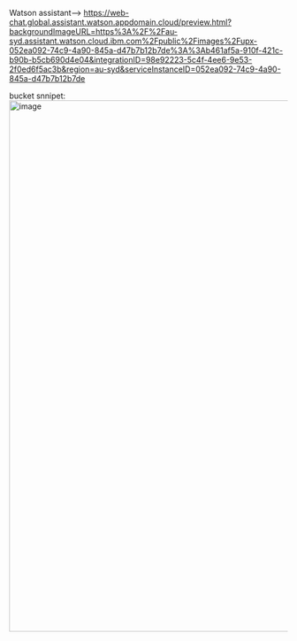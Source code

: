 Watson assistant--> https://web-chat.global.assistant.watson.appdomain.cloud/preview.html?backgroundImageURL=https%3A%2F%2Fau-syd.assistant.watson.cloud.ibm.com%2Fpublic%2Fimages%2Fupx-052ea092-74c9-4a90-845a-d47b7b12b7de%3A%3Ab461af5a-910f-421c-b90b-b5cb690d4e04&integrationID=98e92223-5c4f-4ee6-9e53-2f0ed6f5ac3b&region=au-syd&serviceInstanceID=052ea092-74c9-4a90-845a-d47b7b12b7de

bucket snnipet:
<img width="960" alt="image" src="https://user-images.githubusercontent.com/83458034/197328263-7206312b-bc0b-47c7-b880-e1850a70b8eb.png">
